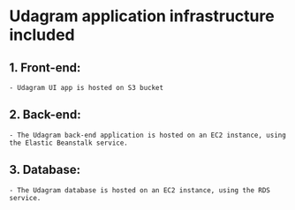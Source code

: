 # Udagram application infrastructure included

## 1. Front-end:
    - Udagram UI app is hosted on S3 bucket
## 2. Back-end:
    - The Udagram back-end application is hosted on an EC2 instance, using the Elastic Beanstalk service.
## 3. Database:
    - The Udagram database is hosted on an EC2 instance, using the RDS service.